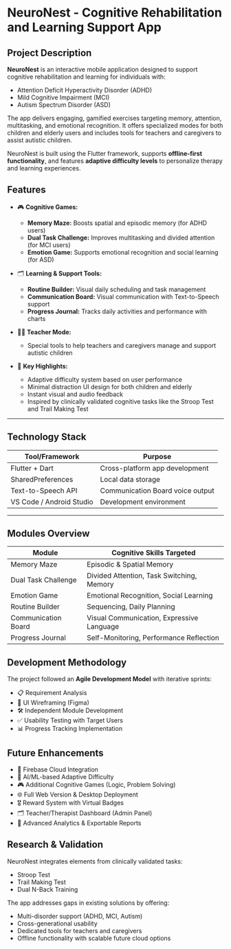 # NeuroNest - Cognitive Rehabilitation and Learning Support App

## Project Description
**NeuroNest** is an interactive mobile application designed to support cognitive rehabilitation and learning for individuals with:
- Attention Deficit Hyperactivity Disorder (ADHD)
- Mild Cognitive Impairment (MCI)
- Autism Spectrum Disorder (ASD)

The app delivers engaging, gamified exercises targeting memory, attention, multitasking, and emotional recognition. It offers specialized modes 
for both children and elderly users and includes tools for teachers and caregivers to assist autistic children.

NeuroNest is built using the Flutter framework, supports **offline-first functionality**, and features **adaptive difficulty levels** to personalize 
therapy and learning experiences.


## Features
- 🎮 **Cognitive Games:**
  - **Memory Maze:** Boosts spatial and episodic memory (for ADHD users)
  - **Dual Task Challenge:** Improves multitasking and divided attention (for MCI users)
  - **Emotion Game:** Supports emotional recognition and social learning (for ASD)

- 🗂️ **Learning & Support Tools:**
  - **Routine Builder:** Visual daily scheduling and task management
  - **Communication Board:** Visual communication with Text-to-Speech support
  - **Progress Journal:** Tracks daily activities and performance with charts

- 👩‍🏫 **Teacher Mode:** 
  - Special tools to help teachers and caregivers manage and support autistic children



- 🎯 **Key Highlights:**
  - Adaptive difficulty system based on user performance
  - Minimal distraction UI design for both children and elderly
  - Instant visual and audio feedback
  - Inspired by clinically validated cognitive tasks like the Stroop Test and Trail Making Test

---

## Technology Stack
| Tool/Framework       | Purpose                           |
|----------------------|-----------------------------------|
| Flutter + Dart       | Cross-platform app development    |
| SharedPreferences    | Local data storage                |
| Text-to-Speech API   | Communication Board voice output  |
| VS Code / Android Studio | Development environment       |

---

## Modules Overview
| Module               | Cognitive Skills Targeted                |
|---------------------|------------------------------------------|
| Memory Maze         | Episodic & Spatial Memory                 |
| Dual Task Challenge | Divided Attention, Task Switching, Memory |
| Emotion Game        | Emotional Recognition, Social Learning    |
| Routine Builder     | Sequencing, Daily Planning                |
| Communication Board | Visual Communication, Expressive Language |
| Progress Journal    | Self-Monitoring, Performance Reflection   |



## Development Methodology
The project followed an **Agile Development Model** with iterative sprints:
- 📋 Requirement Analysis
- 🎨 UI Wireframing (Figma)
- 🛠️ Independent Module Development
- ✅ Usability Testing with Target Users
- 📊 Progress Tracking Implementation



## Future Enhancements
- 🔗 Firebase Cloud Integration
- 🧠 AI/ML-based Adaptive Difficulty
- 🎮 Additional Cognitive Games (Logic, Problem Solving)
- 🌐 Full Web Version & Desktop Deployment
- 🎖️ Reward System with Virtual Badges
- 🗂️ Teacher/Therapist Dashboard (Admin Panel)
- 📑 Advanced Analytics & Exportable Reports


## Research & Validation
NeuroNest integrates elements from clinically validated tasks:
- Stroop Test
- Trail Making Test
- Dual N-Back Training

The app addresses gaps in existing solutions by offering:
- Multi-disorder support (ADHD, MCI, Autism)
- Cross-generational usability
- Dedicated tools for teachers and caregivers
- Offline functionality with scalable future cloud options



